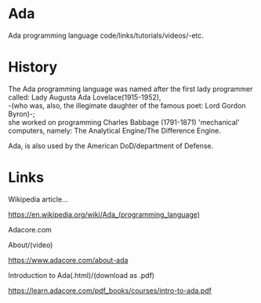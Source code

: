 # Ada
Ada programming language code/links/tutorials/videos/-etc.

# History

The Ada programming language was named after the first lady programmer called: Lady Augusta Ada Lovelace(1915-1952),  
-(who was, also, the illegimate daughter of the famous poet: Lord Gordon Byron)-;    
she worked on programming Charles Babbage (1791-1871) 'mechanical' computers, namely: The Analytical Engine/The Difference Engine.   

Ada, is also used by the American DoD/department of Defense.

# Links

Wikipedia article...  

https://en.wikipedia.org/wiki/Ada_(programming_language)  

Adacore.com  

About/(video)  

https://www.adacore.com/about-ada  

Introduction to Ada(.html)/(download as .pdf)  

https://learn.adacore.com/pdf_books/courses/intro-to-ada.pdf  






